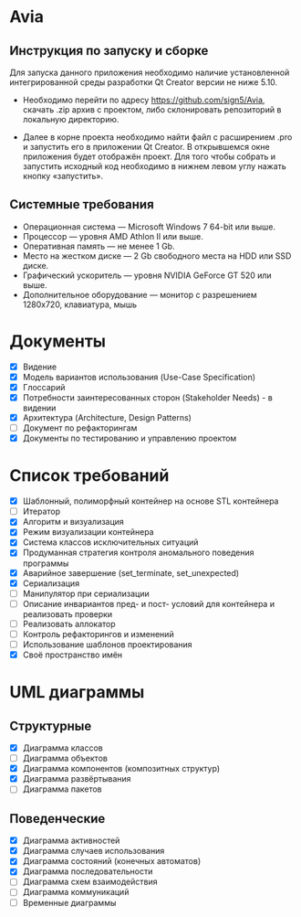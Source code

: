 # Avia

## Инструкция по запуску и сборке

Для запуска данного приложения необходимо наличие установленной интегрированной среды разработки Qt Creator версии не ниже 5.10.
* Необходимо перейти по адресу https://github.com/sign5/Avia, скачать .zip архив с проектом, либо склонировать репозиторий в локальную директорию.

* Далее в корне проекта необходимо найти файл с расширением .pro и запустить его в приложении Qt Creator. В открывшемся окне приложения будет отображён проект. Для того чтобы собрать и запустить исходный код необходимо в нижнем левом углу нажать кнопку «запустить». 

## Системные требования

- Операционная система — Microsoft Windows 7 64-bit или выше.
- Процессор — уровня AMD Athlon II или выше.
- Оперативная память — не менее 1 Gb.
- Место на жестком диске — 2 Gb свободного места на HDD или SSD диске.
- Графический ускоритель — уровня NVIDIA GeForce GT 520 или выше.
- Дополнительное оборудование — монитор с разрешением 1280x720, клавиатура, мышь


# Документы

- [x] Видение
- [x] Модель вариантов использования (Use-Case Specification)
- [x] Глоссарий
- [x] Потребности заинтересованных сторон (Stakeholder Needs) - в видении
- [X] Архитектура (Architecture, Design Patterns)
- [ ] Документ по рефакторингам
- [X] Документы по тестированию и управлению проектом

# Список требований

- [x] Шаблонный, полиморфный контейнер на основе STL контейнера
- [ ] Итератор
- [X] Алгоритм и визуализация
- [X] Режим визуализации контейнера
- [x] Система классов исключительных ситуаций
- [X] Продуманная стратегия контроля аномального поведения программы
- [X] Аварийное завершение (set_terminate, set_unexpected)
- [X] Сериализация
- [ ] Манипулятор при сериализации
- [ ] Описание инвариантов пред- и пост- условий для контейнера и реализовать проверки
- [ ] Реализовать аллокатор
- [ ] Контроль рефакторингов и изменений
- [ ] Использование шаблонов проектирования
- [x] Своё пространство имён

# UML диаграммы

## Структурные

- [x] Диаграмма классов
- [ ] Диаграмма объектов
- [X] Диаграмма компонентов (композитных структур)
- [X] Диаграмма развёртывания
- [ ] Диаграмма пакетов

## Поведенческие

- [X] Диаграмма активностей
- [x] Диаграмма случаев использования
- [x] Диаграмма состояний (конечных автоматов)
- [X] Диаграмма последовательности
- [ ] Диаграмма схем взаимодействия
- [ ] Диаграмма коммуникаций
- [ ] Временные диаграммы
